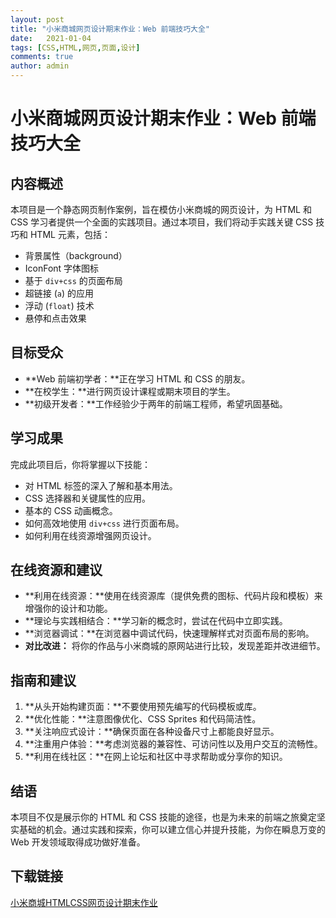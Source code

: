 ```yaml
---
layout: post
title: "小米商城网页设计期末作业：Web 前端技巧大全"
date:   2021-01-04
tags: [CSS,HTML,网页,页面,设计]
comments: true
author: admin
---
```

# **小米商城网页设计期末作业：Web 前端技巧大全**

## 内容概述

本项目是一个静态网页制作案例，旨在模仿小米商城的网页设计，为 HTML 和 CSS 学习者提供一个全面的实践项目。通过本项目，我们将动手实践关键 CSS 技巧和 HTML 元素，包括：

- 背景属性（background）
- IconFont 字体图标
- 基于 `div+css` 的页面布局
- 超链接 (`a`) 的应用
- 浮动 (`float`) 技术
- 悬停和点击效果

## 目标受众

- **Web 前端初学者：**正在学习 HTML 和 CSS 的朋友。
- **在校学生：**进行网页设计课程或期末项目的学生。
- **初级开发者：**工作经验少于两年的前端工程师，希望巩固基础。

## 学习成果

完成此项目后，你将掌握以下技能：

- 对 HTML 标签的深入了解和基本用法。
- CSS 选择器和关键属性的应用。
- 基本的 CSS 动画概念。
- 如何高效地使用 `div+css` 进行页面布局。
- 如何利用在线资源增强网页设计。

## 在线资源和建议

- **利用在线资源：**使用在线资源库（提供免费的图标、代码片段和模板）来增强你的设计和功能。
- **理论与实践相结合：**学习新的概念时，尝试在代码中立即实践。
- **浏览器调试：**在浏览器中调试代码，快速理解样式对页面布局的影响。
- **对比改进：** 将你的作品与小米商城的原网站进行比较，发现差距并改进细节。

## 指南和建议

1. **从头开始构建页面：**不要使用预先编写的代码模板或库。
2. **优化性能：**注意图像优化、CSS Sprites 和代码简洁性。
3. **关注响应式设计：**确保页面在各种设备尺寸上都能良好显示。
4. **注重用户体验：**考虑浏览器的兼容性、可访问性以及用户交互的流畅性。
5. **利用在线社区：**在网上论坛和社区中寻求帮助或分享你的知识。

## 结语

本项目不仅是展示你的 HTML 和 CSS 技能的途径，也是为未来的前端之旅奠定坚实基础的机会。通过实践和探索，你可以建立信心并提升技能，为你在瞬息万变的 Web 开发领域取得成功做好准备。

## 下载链接

[小米商城HTMLCSS网页设计期末作业](https://pan.quark.cn/s/68aa9e1cd559)
